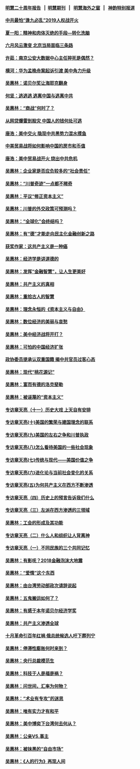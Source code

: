 #### [明慧二十周年报告](https://github.com/gfw-breaker/mh-reports/blob/master/README.md?t=07190205) &nbsp;&nbsp;|&nbsp;&nbsp;[明慧期刊](https://github.com/gfw-breaker/mh-qikan) &nbsp;&nbsp;|&nbsp;&nbsp; [明慧海外之窗](https://github.com/gfw-breaker/mh-news/blob/master/README.md?t=07190205) &nbsp;&nbsp;|&nbsp;&nbsp; [神韵特别报道](https://github.com/gfw-breaker/mh-news/blob/master/shenyun.md?t=07190205) 

#### [中共最怕“逢九必乱”2019人权战开火](../pages/nsc423/n11385248.md?t=07190205) 

#### [夏一阳：精神和肉体灭绝的手段—转化洗脑](../pages/nsc423/n11368250.md?t=07190205) 

#### [六月风云激变 北京当局面临三条路](../pages/nsc423/n11313668.md?t=07190205) 

#### [许茹：南京公安大数据中心主任猝死是偶然？](../pages/nsc423/n11064744.md?t=07190205) 

#### [横河：华为孟晚舟案起诉引渡 美中角力升级](../pages/nsc423/n11027230.md?t=07190205) 

#### [吴惠林：诺贝尔奖让海耶克翻身](../pages/nsc423/n10890049.md?t=07190205) 

#### [何坚：逃逃逃 逃离中国与逃离中共](../pages/nsc423/n10592891.md?t=07190205) 

#### [吴惠林：“商战”何时了？](../pages/nsc423/n10573558.md?t=07190205) 

#### [从网贷爆雷到股灾 中国人的钱何处可逃](../pages/nsc423/n10572800.md?t=07190205) 

#### [唐浩：美中交火 隐现中共黑势力混水摸鱼](../pages/nsc423/n10544040.md?t=07190205) 

#### [中美贸易战将如何影响中国的房市和币值](../pages/nsc423/n10543697.md?t=07190205) 

#### [唐浩：美中贸易战开火 烧出中共危机](../pages/nsc423/n10540126.md?t=07190205) 

#### [吴惠林：企业家是否应负较多的“社会责任”](../pages/nsc423/n10535022.md?t=07190205) 

#### [吴惠林：“川普奇迹”一点都不稀奇](../pages/nsc423/n10512808.md?t=07190205) 

#### [吴惠林：平议“修正资本主义”](../pages/nsc423/n10495724.md?t=07190205) 

#### [吴惠林：川普的外交政策可预测吗？](../pages/nsc423/n10462387.md?t=07190205) 

#### [吴惠林：“全球化”会终结吗？](../pages/nsc423/n10452838.md?t=07190205) 

#### [吴惠林：有“德”才能走向民主化金融创新之路](../pages/nsc423/n10432292.md?t=07190205) 

#### [获奖作家：这共产主义是一种癌](../pages/nsc423/n10431541.md?t=07190205) 

#### [吴惠林：经济学是讲道德的](../pages/nsc423/n10398014.md?t=07190205) 

#### [吴惠林：发挥“金融智慧”，让人生更美好](../pages/nsc423/n10375019.md?t=07190205) 

#### [吴惠林：共产主义的真相](../pages/nsc423/n10351394.md?t=07190205) 

#### [吴惠林：重拾古人的智慧](../pages/nsc423/n10337691.md?t=07190205) 

#### [吴惠林：理念永恒的《资本主义与自由》](../pages/nsc423/n10316274.md?t=07190205) 

#### [吴惠林：数位经济的美丽与哀愁](../pages/nsc423/n10292946.md?t=07190205) 

#### [吴惠林：美中经济战将开打？](../pages/nsc423/n10258825.md?t=07190205) 

#### [吴惠林：可怕的中国经济扩张](../pages/nsc423/n10219147.md?t=07190205) 

#### [政协委员提承认双重国籍 揭中共官员过客心态](../pages/nsc423/n10208809.md?t=07190205) 

#### [吴惠林：现代“桃花源记”](../pages/nsc423/n10185234.md?t=07190205) 

#### [吴惠林：富而有德的洛克斐勒](../pages/nsc423/n10142264.md?t=07190205) 

#### [吴惠林：被诬蔑的“资本主义”](../pages/nsc423/n10124816.md?t=07190205) 

#### [专访章天亮（十一）历史大戏 上天自有安排](../pages/nsc423/n10094905.md?t=07190205) 

#### [专访章天亮(十)美国的繁荣与建国理念的联系](../pages/nsc423/n10094899.md?t=07190205) 

#### [专访章天亮(九)美国的左右之争和川普执政](../pages/nsc423/n10094889.md?t=07190205) 

#### [专访章天亮(八)怎么看待美国的一些社会现象](../pages/nsc423/n10094857.md?t=07190205) 

#### [专访章天亮(七)传统与现代——美国价值之争](../pages/nsc423/n10093140.md?t=07190205) 

#### [专访章天亮(六)进化论与当前社会变化的关系](../pages/nsc423/n10092036.md?t=07190205) 

#### [专访章天亮(五)为何共产主义在西方不断渗透](../pages/nsc423/n10083620.md?t=07190205) 

#### [专访章天亮（四）历史上的预言告诉我们什么](../pages/nsc423/n10083606.md?t=07190205) 

#### [专访章天亮（三）左派在西方渗透的三领域](../pages/nsc423/n10081115.md?t=07190205) 

#### [吴惠林：工会的形成及其功能](../pages/nsc423/n10080633.md?t=07190205) 

#### [专访章天亮（二）什么人和组织让人背离神](../pages/nsc423/n10076637.md?t=07190205) 

#### [专访章天亮（一）不同民族的三个共同记忆](../pages/nsc423/n10074188.md?t=07190205) 

#### [吴惠林：有影呒？2018金融泡沫大地震](../pages/nsc423/n10040534.md?t=07190205) 

#### [吴惠林：“爱情”这个东西](../pages/nsc423/n10019423.md?t=07190205) 

#### [吴惠林：由台湾劳动部政次请辞说起](../pages/nsc423/n9979679.md?t=07190205) 

#### [吴惠林：五鬼搬运如何了？](../pages/nsc423/n9925338.md?t=07190205) 

#### [吴惠林：有感于本年诺贝尔经济学奖](../pages/nsc423/n9871883.md?t=07190205) 

#### [吴惠林：共产主义渗透全球](../pages/nsc423/n9812748.md?t=07190205) 

#### [十月革命引百年红祸 俄总统候选人吁下葬列宁](../pages/nsc423/n9810182.md?t=07190205) 

#### [吴惠林：停滞性膨胀何时来到？](../pages/nsc423/n9764136.md?t=07190205) 

#### [吴惠林：央行总裁模范生](../pages/nsc423/n9728134.md?t=07190205) 

#### [吴惠林：科技于人是福是祸？](../pages/nsc423/n9672982.md?t=07190205) 

#### [吴惠林：问世间，汇率为何物？](../pages/nsc423/n9621788.md?t=07190205) 

#### [吴惠林：“术业有专攻”的迷思](../pages/nsc423/n9580363.md?t=07190205) 

#### [吴惠林：唯有实力才有和平](../pages/nsc423/n9529599.md?t=07190205) 

#### [吴惠林：美中博奕下台湾何去何从？](../pages/nsc423/n9483598.md?t=07190205) 

#### [吴惠林：公亲VS.事主](../pages/nsc423/n9425637.md?t=07190205) 

#### [吴惠林：被抹黑的“自由市场”](../pages/nsc423/n9351545.md?t=07190205) 

#### [吴惠林：《人的行为》再现人间](../pages/nsc423/n9296339.md?t=07190205) 

